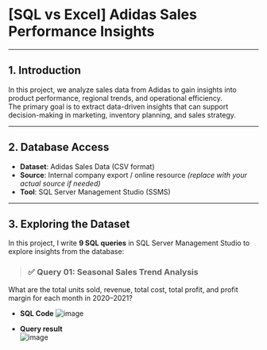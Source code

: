 # [SQL vs Excel] Adidas Sales Performance Insights

---

## 1. Introduction

In this project, we analyze sales data from Adidas to gain insights into product performance, regional trends, and operational efficiency.  
The primary goal is to extract data-driven insights that can support decision-making in marketing, inventory planning, and sales strategy.

---

## 2. Database Access

- **Dataset**: Adidas Sales Data (CSV format)  
- **Source**: Internal company export / online resource *(replace with your actual source if needed)*  
- **Tool**: SQL Server Management Studio (SSMS)  

---

## 3. Exploring the Dataset

In this project, I write **9 SQL queries** in SQL Server Management Studio to explore insights from the database:

> ### ✅ Query 01: Seasonal Sales Trend Analysis  
What are the total units sold, revenue, total cost, total profit, and profit margin for each month in 2020–2021?

- **SQL Code**
![image](https://github.com/user-attachments/assets/5b78229e-77e6-492d-b92f-99b2e0d851b6)

- **Query result**  
![image](https://github.com/user-attachments/assets/35ecfeb2-40c3-4599-9ff5-cddf4eef1cb1)

